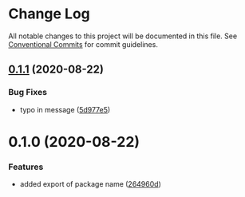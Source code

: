 # Change Log

All notable changes to this project will be documented in this file.
See [Conventional Commits](https://conventionalcommits.org) for commit guidelines.

## [0.1.1](https://github.com/alecap7/lerna-semantic-versioning-example/compare/@alecap7/alpha@0.1.0...@alecap7/alpha@0.1.1) (2020-08-22)


### Bug Fixes

* typo in message ([5d977e5](https://github.com/alecap7/lerna-semantic-versioning-example/commit/5d977e59676870e4dcd91ba5a2c245a04863a6f3))





# 0.1.0 (2020-08-22)


### Features

* added export of package name ([264960d](https://github.com/alecap7/lerna-semantic-versioning-example/commit/264960df4c676c175353d4eea7db2930dc0fe161))
